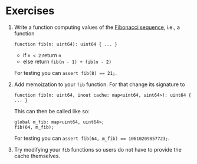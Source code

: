 # Exercises

1. Write a function computing values of the [Fibonacci
   sequence](https://en.wikipedia.org/wiki/Fibonacci_sequence), i.e., a function

   ```spicy
   function fib(n: uint64): uint64 { ... }
   ```

   - if `n < 2` return `n`
   - else return `fib(n - 1) + fib(n - 2)`

   For testing you can `assert fib(8) == 21;`.

1. Add memoization to your `fib` function. For that change its signature to

   ```spicy
   function fib(n: uint64, inout cache: map<uint64, uint64>): uint64 { ... }
   ```

   This can then be called like so:

   ```spicy
   global m_fib: map<uint64, uint64>;
   fib(64, m_fib);
   ```

   For testing you can `assert fib(64, m_fib) == 10610209857723;`.

1. Try modifying your `fib` functions so users do not have to provide the cache
   themselves.
